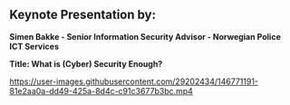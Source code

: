 ## Keynote Presentation by: 
**Simen Bakke - Senior Information Security Advisor - Norwegian Police ICT Services**

**Title: What is (Cyber) Security Enough?**

https://user-images.githubusercontent.com/29202434/146771191-81e2aa0a-dd49-425a-8d4c-c91c3677b3bc.mp4

